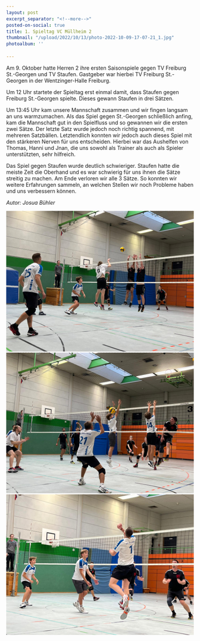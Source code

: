 ```yaml
---
layout: post
excerpt_separator: "<!--more-->"
posted-on-social: true
title: 1. Spieltag VC Müllheim 2
thumbnail: "/upload/2022/10/13/photo-2022-10-09-17-07-21_1.jpg"
photoalbum: ''

---
```

Am 9. Oktober hatte Herren 2 ihre ersten Saisonspiele gegen TV Freiburg St.-Georgen und TV Staufen. Gastgeber war hierbei TV Freiburg St.-Georgen in der Wentzinger-Halle Freiburg.

Um 12 Uhr startete der Spieltag erst einmal damit, dass Staufen gegen Freiburg St.-Georgen spielte. Dieses gewann Staufen in drei Sätzen.

Um 13:45 Uhr kam unsere Mannschaft zusammen und wir fingen langsam an uns warmzumachen. Als das Spiel gegen St.-Georgen schließlich anfing, kam die Mannschaft gut in den Spielfluss und so gewannen wir die ersten zwei Sätze. Der letzte Satz wurde jedoch noch richtig spannend, mit mehreren Satzbällen. Letztendlich konnten wir jedoch auch dieses Spiel mit den stärkeren Nerven für uns entscheiden. Hierbei war das Aushelfen von Thomas, Hanni und Jnan, die uns sowohl als Trainer als auch als Spieler unterstützten, sehr hilfreich.

Das Spiel gegen Staufen wurde deutlich schwieriger. Staufen hatte die meiste Zeit die Oberhand und es war schwierig für uns ihnen die Sätze streitig zu machen. Am Ende verloren wir alle 3 Sätze. So konnten wir weitere Erfahrungen sammeln, an welchen Stellen wir noch Probleme haben und uns verbessern können.

_Autor: Josua Bühler_

![](/upload/2022/10/13/photo-2022-10-09-17-07-19.jpg)![](/upload/2022/10/13/photo-2022-10-09-17-07-20.jpg)![](/upload/2022/10/13/photo-2022-10-09-17-07-21_2.jpg)